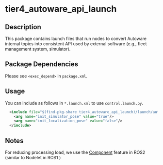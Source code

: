 # tier4_autoware_api_launch

## Description

This package contains launch files that run nodes to convert Autoware internal topics into consistent API used by external software (e.g., fleet management system, simulator).

## Package Dependencies

Please see `<exec_depend>` in `package.xml`.

## Usage

You can include as follows in `*.launch.xml` to use `control.launch.py`.

```xml
  <include file="$(find-pkg-share tier4_autoware_api_launch)/launch/autoware_api.launch.xml">
    <arg name="init_simulator_pose" value="true"/>
    <arg name="init_localization_pose" value="false"/>
  </include>
```

## Notes

For reducing processing load, we use the [Component](https://docs.ros.org/en/galactic/Concepts/About-Composition.html) feature in ROS2 (similar to Nodelet in ROS1 )
